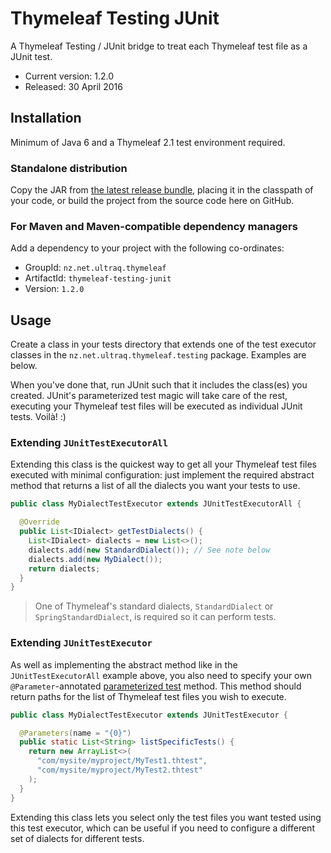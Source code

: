 
Thymeleaf Testing JUnit
=======================

A Thymeleaf Testing / JUnit bridge to treat each Thymeleaf test file as a JUnit
test.

 - Current version: 1.2.0
 - Released: 30 April 2016


Installation
------------

Minimum of Java 6 and a Thymeleaf 2.1 test environment required.

### Standalone distribution
Copy the JAR from [the latest release bundle](https://github.com/ultraq/thymeleaf-testing-junit/releases),
placing it in the classpath of your code, or build the project from the source
code here on GitHub.

### For Maven and Maven-compatible dependency managers
Add a dependency to your project with the following co-ordinates:

 - GroupId: `nz.net.ultraq.thymeleaf`
 - ArtifactId: `thymeleaf-testing-junit`
 - Version: `1.2.0`


Usage
-----

Create a class in your tests directory that extends one of the test executor
classes in the `nz.net.ultraq.thymeleaf.testing` package.  Examples are below.

When you've done that, run JUnit such that it includes the class(es) you created.
JUnit's parameterized test magic will take care of the rest, executing your
Thymeleaf test files will be executed as individual JUnit tests.  Voilà! :)

### Extending `JUnitTestExecutorAll`

Extending this class is the quickest way to get all your Thymeleaf test files
executed with minimal configuration: just implement the required abstract method
that returns a list of all the dialects you want your tests to use.

```java
public class MyDialectTestExecutor extends JUnitTestExecutorAll {

  @Override
  public List<IDialect> getTestDialects() {
    List<IDialect> dialects = new List<>();
    dialects.add(new StandardDialect()); // See note below
    dialects.add(new MyDialect());
    return dialects;
  }
}
```

> One of Thymeleaf's standard dialects, `StandardDialect` or `SpringStandardDialect`,
> is required so it can perform tests.

### Extending `JUnitTestExecutor`

As well as implementing the abstract method like in the `JUnitTestExecutorAll`
example above, you also need to specify your own `@Parameter`-annotated
[parameterized test](https://github.com/junit-team/junit/wiki/Parameterized-tests)
method.  This method should return paths for the list of Thymeleaf test files
you wish to execute.

```java
public class MyDialectTestExecutor extends JUnitTestExecutor {

  @Parameters(name = "{0}")
  public static List<String> listSpecificTests() {
    return new ArrayList<>(
      "com/mysite/myproject/MyTest1.thtest",
      "com/mysite/myproject/MyTest2.thtest"
    );
  }
}
```

Extending this class lets you select only the test files you want tested using
this test executor, which can be useful if you need to configure a different set
of dialects for different tests.
